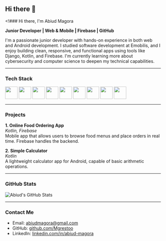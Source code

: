 ## Hi there 👋

<!### Hi there, I'm Abiud Magora

**Junior Developer | Web & Mobile | Firebase | GitHub**

I'm a passionate junior developer with hands-on experience in both web and Android development. I studied software development at Emobilis, and I enjoy building clean, responsive, and functional apps using tools like Django, Kotlin, and Firebase. I'm currently learning more about cybersecurity and computer science to deepen my technical capabilities.

---

### Tech Stack

<p>
  <img src="https://cdn.jsdelivr.net/gh/devicons/devicon/icons/html5/html5-original.svg" width="40" height="40"/>
  <img src="https://cdn.jsdelivr.net/gh/devicons/devicon/icons/css3/css3-original.svg" width="40" height="40"/>
  <img src="https://cdn.jsdelivr.net/gh/devicons/devicon/icons/python/python-original.svg" width="40" height="40"/>
  <img src="https://cdn.jsdelivr.net/gh/devicons/devicon/icons/django/django-plain.svg" width="40" height="40"/>
  <img src="https://cdn.jsdelivr.net/gh/devicons/devicon/icons/kotlin/kotlin-original.svg" width="40" height="40"/>
  <img src="https://cdn.jsdelivr.net/gh/devicons/devicon/icons/firebase/firebase-plain.svg" width="40" height="40"/>
  <img src="https://cdn.jsdelivr.net/gh/devicons/devicon/icons/git/git-original.svg" width="40" height="40"/>
  <img src="https://cdn.jsdelivr.net/gh/devicons/devicon/icons/github/github-original.svg" width="40" height="40"/>
  <img src="https://cdn.jsdelivr.net/gh/devicons/devicon/icons/android/android-original.svg" width="40" height="40"/>
</p>

---

### Projects

**1. Online Food Ordering App**  
*Kotlin, Firebase*  
Mobile app that allows users to browse food menus and place orders in real time. Firebase handles the backend.

**2. Simple Calculator**  
*Kotlin*  
A lightweight calculator app for Android, capable of basic arithmetic operations.

---

### GitHub Stats

![Abiud's GitHub Stats](https://github-readme-stats.vercel.app/api?username=Mgrestoo&show_icons=true&theme=dark)

---

### Contact Me

- Email: [abiudmagora@gmail.com](mailto:abiudmagora@gmail.com)  
- GitHub: [github.com/Mgrestoo](https://github.com/Mgrestoo)  
- LinkedIn: [linkedin.com/in/abiud-magora](https://www.linkedin.com/in/abiud-magora)
